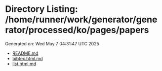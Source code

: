 # Directory Listing: /home/runner/work/generator/generator/processed/ko/pages/papers
Generated on: Wed May  7 04:31:47 UTC 2025

- [README.md](README.md)
- [bibtex.html.md](bibtex.html.md)
- [list.html.md](list.html.md)
